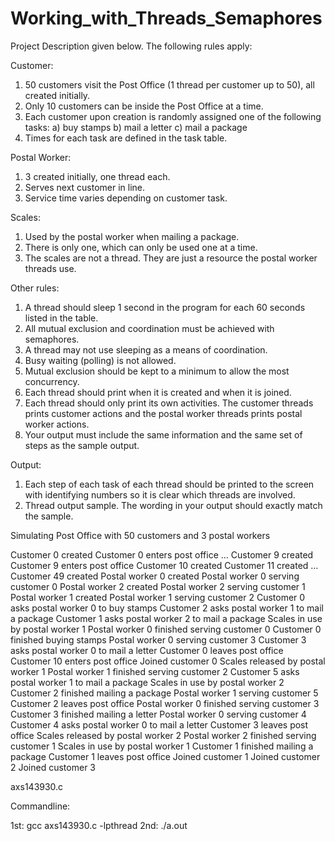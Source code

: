 # Working_with_Threads_Semaphores

Project Description given below.  The following rules apply:

Customer:
1)	50 customers visit the Post Office (1 thread per customer up to 50), all created initially.
2)	Only 10 customers can be inside the Post Office at a time.
3)	Each customer upon creation is randomly assigned one of the following tasks:
a)	buy stamps
b)	mail a letter
c)	mail a package
4)	Times for each task are defined in the task table.


Postal Worker:
1)	3 created initially, one thread each.
2)	Serves next customer in line.
3)	Service time varies depending on customer task.


Scales:
1)	Used by the postal worker when mailing a package.
2)	There is only one, which can only be used one at a time. 
3)	The scales are not a thread.  They are just a resource the postal worker threads use. 


Other rules:
1)	A thread should sleep 1 second in the program for each 60 seconds listed in the table.  
2)	All mutual exclusion and coordination must be achieved with semaphores.  
3)	A thread may not use sleeping as a means of coordination.  
4)	Busy waiting (polling) is not allowed. 
5)	Mutual exclusion should be kept to a minimum to allow the most concurrency.
6)	Each thread should print when it is created and when it is joined.
7)	Each thread should only print its own activities.  The customer threads prints customer actions and the postal worker threads prints postal worker actions.  
8)	Your output must include the same information and the same set of steps as the sample output.


 
Output:

1)	Each step of each task of each thread should be printed to the screen with identifying numbers so it is clear which threads are involved.  
2)	Thread output sample.  The wording in your output should exactly match the sample.

Simulating Post Office with 50 customers and 3 postal workers

Customer 0 created
Customer 0 enters post office
…
Customer 9 created
Customer 9 enters post office
Customer 10 created
Customer 11 created
…
Customer 49 created
Postal worker 0 created
Postal worker 0 serving customer 0
Postal worker 2 created
Postal worker 2 serving customer 1
Postal worker 1 created
Postal worker 1 serving customer 2
Customer 0 asks postal worker 0 to buy stamps
Customer 2 asks postal worker 1 to mail a package
Customer 1 asks postal worker 2 to mail a package
Scales in use by postal worker 1
Postal worker 0 finished serving customer 0
Customer 0 finished buying stamps
Postal worker 0 serving customer 3
Customer 3 asks postal worker 0 to mail a letter
Customer 0 leaves post office
Customer 10 enters post office
Joined customer 0
Scales released by postal worker 1
Postal worker 1 finished serving customer 2
Customer 5 asks postal worker 1 to mail a package
Scales in use by postal worker 2
Customer 2 finished mailing a package
Postal worker 1 serving customer 5
Customer 2 leaves post office
Postal worker 0 finished serving customer 3
Customer 3 finished mailing a letter
Postal worker 0 serving customer 4
Customer 4 asks postal worker 0 to mail a letter
Customer 3 leaves post office
Scales released by postal worker 2
Postal worker 2 finished serving customer 1
Scales in use by postal worker 1
Customer 1 finished mailing a package
Customer 1 leaves post office
Joined customer 1
Joined customer 2
Joined customer 3


axs143930.c

Commandline:

1st: gcc axs143930.c -lpthread
2nd: ./a.out

